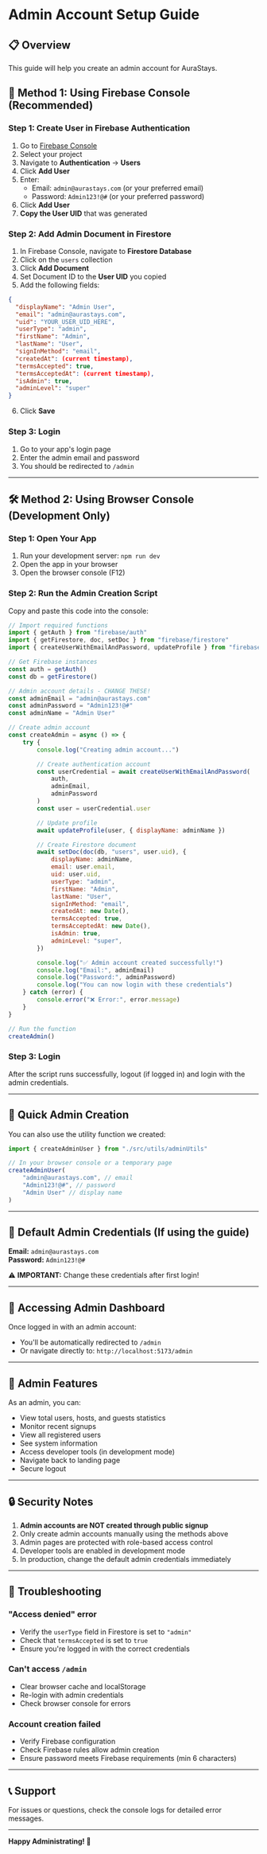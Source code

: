 # Admin Account Setup Guide

## 📋 Overview

This guide will help you create an admin account for AuraStays.

## 🔐 Method 1: Using Firebase Console (Recommended)

### Step 1: Create User in Firebase Authentication

1. Go to [Firebase Console](https://console.firebase.google.com)
2. Select your project
3. Navigate to **Authentication** → **Users**
4. Click **Add User**
5. Enter:
   - Email: `admin@aurastays.com` (or your preferred email)
   - Password: `Admin123!@#` (or your preferred password)
6. Click **Add User**
7. **Copy the User UID** that was generated

### Step 2: Add Admin Document in Firestore

1. In Firebase Console, navigate to **Firestore Database**
2. Click on the `users` collection
3. Click **Add Document**
4. Set Document ID to the **User UID** you copied
5. Add the following fields:

```json
{
  "displayName": "Admin User",
  "email": "admin@aurastays.com",
  "uid": "YOUR_USER_UID_HERE",
  "userType": "admin",
  "firstName": "Admin",
  "lastName": "User",
  "signInMethod": "email",
  "createdAt": (current timestamp),
  "termsAccepted": true,
  "termsAcceptedAt": (current timestamp),
  "isAdmin": true,
  "adminLevel": "super"
}
```

6. Click **Save**

### Step 3: Login

1. Go to your app's login page
2. Enter the admin email and password
3. You should be redirected to `/admin`

---

## 🛠️ Method 2: Using Browser Console (Development Only)

### Step 1: Open Your App

1. Run your development server: `npm run dev`
2. Open the app in your browser
3. Open the browser console (F12)

### Step 2: Run the Admin Creation Script

Copy and paste this code into the console:

```javascript
// Import required functions
import { getAuth } from "firebase/auth"
import { getFirestore, doc, setDoc } from "firebase/firestore"
import { createUserWithEmailAndPassword, updateProfile } from "firebase/auth"

// Get Firebase instances
const auth = getAuth()
const db = getFirestore()

// Admin account details - CHANGE THESE!
const adminEmail = "admin@aurastays.com"
const adminPassword = "Admin123!@#"
const adminName = "Admin User"	

// Create admin account
const createAdmin = async () => {
	try {
		console.log("Creating admin account...")

		// Create authentication account
		const userCredential = await createUserWithEmailAndPassword(
			auth,
			adminEmail,
			adminPassword
		)
		const user = userCredential.user

		// Update profile
		await updateProfile(user, { displayName: adminName })

		// Create Firestore document
		await setDoc(doc(db, "users", user.uid), {
			displayName: adminName,
			email: user.email,
			uid: user.uid,
			userType: "admin",
			firstName: "Admin",
			lastName: "User",
			signInMethod: "email",
			createdAt: new Date(),
			termsAccepted: true,
			termsAcceptedAt: new Date(),
			isAdmin: true,
			adminLevel: "super",
		})

		console.log("✅ Admin account created successfully!")
		console.log("Email:", adminEmail)
		console.log("Password:", adminPassword)
		console.log("You can now login with these credentials")
	} catch (error) {
		console.error("❌ Error:", error.message)
	}
}

// Run the function
createAdmin()
```

### Step 3: Login

After the script runs successfully, logout (if logged in) and login with the admin credentials.

---

## 🚀 Quick Admin Creation

You can also use the utility function we created:

```javascript
import { createAdminUser } from "./src/utils/adminUtils"

// In your browser console or a temporary page
createAdminUser(
	"admin@aurastays.com", // email
	"Admin123!@#", // password
	"Admin User" // display name
)
```

---

## 🔑 Default Admin Credentials (If using the guide)

**Email:** `admin@aurastays.com`  
**Password:** `Admin123!@#`

⚠️ **IMPORTANT:** Change these credentials after first login!

---

## 📍 Accessing Admin Dashboard

Once logged in with an admin account:

- You'll be automatically redirected to `/admin`
- Or navigate directly to: `http://localhost:5173/admin`

---

## 🎯 Admin Features

As an admin, you can:

- View total users, hosts, and guests statistics
- Monitor recent signups
- View all registered users
- See system information
- Access developer tools (in development mode)
- Navigate back to landing page
- Secure logout

---

## 🔒 Security Notes

1. **Admin accounts are NOT created through public signup**
2. Only create admin accounts manually using the methods above
3. Admin pages are protected with role-based access control
4. Developer tools are enabled in development mode
5. In production, change the default admin credentials immediately

---

## 🐛 Troubleshooting

### "Access denied" error

- Verify the `userType` field in Firestore is set to `"admin"`
- Check that `termsAccepted` is set to `true`
- Ensure you're logged in with the correct credentials

### Can't access `/admin`

- Clear browser cache and localStorage
- Re-login with admin credentials
- Check browser console for errors

### Account creation failed

- Verify Firebase configuration
- Check Firebase rules allow admin creation
- Ensure password meets Firebase requirements (min 6 characters)

---

## 📞 Support

For issues or questions, check the console logs for detailed error messages.

---

**Happy Administrating! 🎉**
